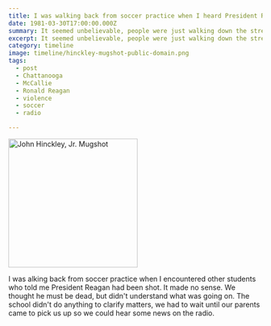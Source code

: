 ```yaml
---
title: I was walking back from soccer practice when I heard President Reagan had been shot.
date: 1981-03-30T17:00:00.000Z
summary: It seemed unbelievable, people were just walking down the street making this insane claim.
excerpt: It seemed unbelievable, people were just walking down the street making this insane claim.
category: timeline
image: timeline/hinckley-mugshot-public-domain.png
tags:
  - post 
  - Chattanooga
  - McCallie
  - Ronald Reagan
  - violence
  - soccer
  - radio

---
```


<a title="United States Federal Bureau of Investigation, Public domain, via Wikimedia Commons" href="https://commons.wikimedia.org/wiki/File:John_Hinckley,_Jr._Mugshot.png"><img width="256" alt="John Hinckley, Jr. Mugshot" src="https://upload.wikimedia.org/wikipedia/commons/d/d9/John_Hinckley%2C_Jr._Mugshot.png"></a>

I was alking back from soccer practice when I encountered other students who told me President Reagan had been shot. It made no sense. We thought he must be dead, but didn't understand what was going on. The school didn't do anything to clarify matters, we had to wait until our parents came to pick us up so we could hear some news on the radio.